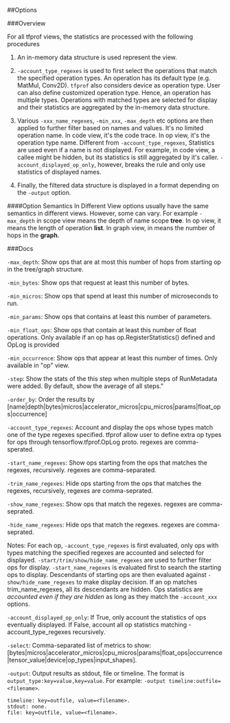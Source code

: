 ##Options

###Overview

For all tfprof views, the statistics are processed with the following procedures

1) An in-memory data structure is used represent the view.

2) `-account_type_regexes` is used to first select the operations that match
   the specified operation types. An operation has its default type
   (e.g. MatMul, Conv2D). `tfprof` also considers device as operation type.
   User can also define customized operation type. Hence, an operation has
   multiple types. Operations with matched
   types are selected for display and their statistics are aggregated
   by the in-memory data structure.

3) Various `-xxx_name_regexes`,  `-min_xxx`, `-max_depth` etc options are then
   applied to further filter based on names and values.
   It's no limited operation name. In code view,
   it's the code trace. In op view, it's the operation type name. Different
   from `-account_type_regexes`, Statistics are used even if a name is not displayed.
   For example, in code view, a callee might be hidden, but its statistics is
   still aggregated by it's caller. `-account_displayed_op_only`, however,
   breaks the rule and only use statistics of displayed names.

4) Finally, the filtered data structure is displayed in a format depending
   on the `-output` option.

####Option Semantics In Different View
options usually have the same semantics in different views. However, some
can vary. For example `-max_depth` in scope view means the depth of
name scope <b>tree</b>. In op view, it means the length of operation <b>list</b>.
In graph view, in means the number of hops in the <b>graph</b>.


###Docs

`-max_depth`: Show ops that are at most this number of hops from starting op in the tree/graph structure.

`-min_bytes`: Show ops that request at least this number of bytes.

`-min_micros`: Show ops that spend at least this number of microseconds to run.

`-min_params`: Show ops that contains at least this number of parameters.

`-min_float_ops`: Show ops that contain at least this number of float operations. Only available if an op has op.RegisterStatistics() defined and OpLog is provided

`-min_occurrence`: Show ops that appear at least this number of times. Only available in "op" view.

`-step`: Show the stats of the this step when multiple steps of RunMetadata were added. By default, show the average of all steps."

`-order_by`: Order the results by [name|depth|bytes|micros|accelerator_micros|cpu_micros|params|float_ops|occurrence]

`-account_type_regexes`: Account and display the ops whose types match one of the type regexes specified. tfprof allow user to define extra op types for ops through tensorflow.tfprof.OpLog proto. regexes are comma-sperated.

`-start_name_regexes`: Show ops starting from the ops that matches the regexes, recursively. regexes are comma-separated.

`-trim_name_regexes`: Hide ops starting from the ops that matches the regexes, recursively, regexes are comma-seprated.

`-show_name_regexes`: Show ops that match the regexes. regexes are comma-seprated.

`-hide_name_regexes`: Hide ops that match the regexes. regexes are comma-seprated.

Notes: For each op, `-account_type_regexes` is first evaluated, only ops with
types matching the specified regexes are accounted and selected for displayed.
`-start/trim/show/hide_name_regexes` are used to further filter ops for display.
`-start_name_regexes` is evaluated first to search the starting ops to display.
Descendants of starting ops are then evaluated against `-show/hide_name_regexes`
to make display decision. If an op matches trim_name_regexes, all its
descendants are hidden. Ops statistics are *accounted even if they are hidden*
as long as they match the `-account_xxx` options.

`-account_displayed_op_only`: If True, only account the statistics of ops eventually displayed. If False, account all op statistics matching -account_type_regexes recursively.

`-select`: Comma-separated list of metrics to show:
[bytes|micros|accelerator_micros|cpu_micros|params|float_ops|occurrence|tensor_value|device|op_types|input_shapes].

`-output`: Output results as stdout, file or timeline.
The format is ```output_type:key=value,key=value```.
For example: ```-output timeline:outfile=<filename>```.

```shell
timeline: key=outfile, value=<filename>.
stdout: none.
file: key=outfile, value=<filename>.
```
